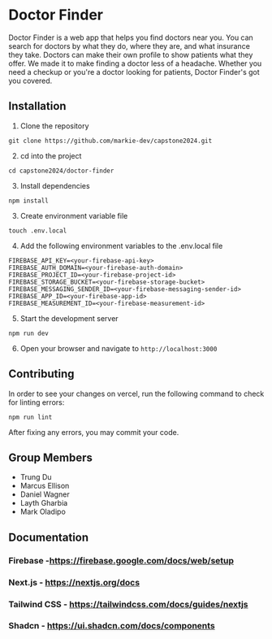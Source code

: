 # Doctor Finder

Doctor Finder is a web app that helps you find doctors near you. You can search for doctors by what they do, where they are, and what insurance they take. Doctors can make their own profile to show patients what they offer. We made it to make finding a doctor less of a headache. Whether you need a checkup or you're a doctor looking for patients, Doctor Finder's got you covered.

## Installation

1. Clone the repository
```
git clone https://github.com/markie-dev/capstone2024.git
```
2. cd into the project
```
cd capstone2024/doctor-finder
```
3. Install dependencies
```
npm install
```

3. Create environment variable file
```
touch .env.local
```

4. Add the following environment variables to the .env.local file
```
FIREBASE_API_KEY=<your-firebase-api-key>
FIREBASE_AUTH_DOMAIN=<your-firebase-auth-domain>
FIREBASE_PROJECT_ID=<your-firebase-project-id>
FIREBASE_STORAGE_BUCKET=<your-firebase-storage-bucket>
FIREBASE_MESSAGING_SENDER_ID=<your-firebase-messaging-sender-id>
FIREBASE_APP_ID=<your-firebase-app-id>
FIREBASE_MEASUREMENT_ID=<your-firebase-measurement-id>
```


5. Start the development server
```
npm run dev
```

6. Open your browser and navigate to `http://localhost:3000`

## Contributing

In order to see your changes on vercel, run the following command to check for linting errors:
```
npm run lint
```
After fixing any errors, you may commit your code.

## Group Members

- Trung Du
- Marcus Ellison
- Daniel Wagner
- Layth Gharbia
- Mark Oladipo

## Documentation

### Firebase -https://firebase.google.com/docs/web/setup

### Next.js - https://nextjs.org/docs

### Tailwind CSS - https://tailwindcss.com/docs/guides/nextjs

### Shadcn - https://ui.shadcn.com/docs/components


